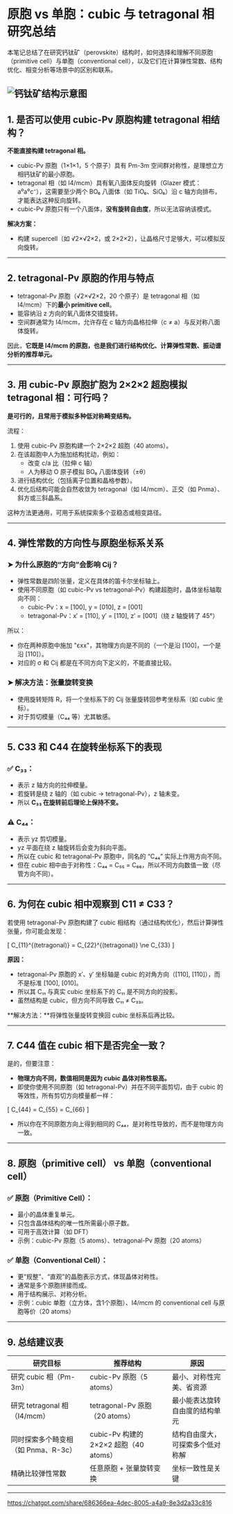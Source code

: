 # 原胞 vs 单胞：cubic 与 tetragonal 相研究总结

本笔记总结了在研究钙钛矿（perovskite）结构时，如何选择和理解不同原胞（primitive cell）与单胞（conventional cell），以及它们在计算弹性常数、结构优化、相变分析等场景中的区别和联系。

![钙钛矿结构示意图](../images/cubic_vs_tetragonal_cells.png)
---

## 1. 是否可以使用 cubic-Pv 原胞构建 tetragonal 相结构？

**不能直接构建 tetragonal 相。**

- cubic-Pv 原胞（1×1×1，5 个原子）具有 Pm-3m 空间群对称性，是理想立方相钙钛矿的最小原胞。
- tetragonal 相（如 I4/mcm）具有氧八面体反向旋转（Glazer 模式：a⁰a⁰c⁻），这需要至少两个 BO₆ 八面体（如 TiO₆、SiO₆）沿 c 轴方向排布，才能表达这种反向旋转。
- cubic-Pv 原胞只有一个八面体，**没有旋转自由度**，所以无法容纳该模式。

**解决方案：**
- 构建 supercell（如 √2×√2×2，或 2×2×2），让晶格尺寸足够大，可以模拟反向旋转。

---

## 2. tetragonal-Pv 原胞的作用与特点

- tetragonal-Pv 原胞（√2×√2×2，20 个原子）是 tetragonal 相（如 I4/mcm）下的**最小 primitive cell**。
- 能容纳沿 z 方向的氧八面体交错旋转。
- 空间群通常为 I4/mcm，允许存在 c 轴方向晶格拉伸（c ≠ a）与反对称八面体旋转。

因此，**它既是 I4/mcm 的原胞，也是我们进行结构优化、计算弹性常数、振动谱分析的推荐单元。**

---

## 3. 用 cubic-Pv 原胞扩胞为 2×2×2 超胞模拟 tetragonal 相：可行吗？

**是可行的，且常用于模拟多种低对称畸变结构。**

流程：
1. 使用 cubic-Pv 原胞构建一个 2×2×2 超胞（40 atoms）。
2. 在该超胞中人为施加结构扰动，例如：
   - 改变 c/a 比（拉伸 c 轴）
   - 人为移动 O 原子模拟 BO₆ 八面体旋转（±θ）
3. 进行结构优化（包括离子位置和晶格参数）。
4. 优化后结构可能会自然收敛为 tetragonal（如 I4/mcm）、正交（如 Pnma）、斜方或三斜晶系。

这种方法更通用，可用于系统探索多个亚稳态或相变路径。

---

## 4. 弹性常数的方向性与原胞坐标系关系

### ➤ 为什么原胞的“方向”会影响 Cij？
- 弹性常数是四阶张量，定义在具体的笛卡尔坐标轴上。
- 使用不同原胞（如 cubic-Pv vs tetragonal-Pv）构建超胞时，晶体坐标轴取向不同：
  - cubic-Pv：x = [100], y = [010], z = [001]
  - tetragonal-Pv：x′ = [110], y′ = [1̄10], z′ = [001]（绕 z 轴旋转了 45°）

所以：
- 你在两种原胞中施加 "εxx"，其物理方向是不同的（一个是沿 [100]，一个是沿 [110]）。
- 对应的 σ 和 Cij 都是在不同方向下定义的，不能直接比较。

### ➤ 解决方法：张量旋转变换
- 使用旋转矩阵 R，将一个坐标系下的 Cij 张量旋转回参考坐标系（如 cubic 坐标）。
- 对于剪切模量（C₄₄ 等）尤其敏感。

---

## 5. C33 和 C44 在旋转坐标系下的表现

### ✅ C₃₃：
- 表示 z 轴方向的拉伸模量。
- 若旋转是绕 z 轴的（如 cubic → tetragonal-Pv），z 轴未变。
- 所以 **C₃₃ 在旋转前后理论上保持不变。**

### ⚠️ C₄₄：
- 表示 yz 剪切模量。
- yz 平面在绕 z 轴旋转后会变为斜向平面。
- 所以在 cubic 和 tetragonal-Pv 原胞中，同名的 “C₄₄” 实际上作用方向不同。
- 但在 cubic 相中由于对称性：C₄₄ = C₅₅ = C₆₆，所以不同方向数值一致（尽管方向不同）。

---

## 6. 为何在 cubic 相中观察到 C11 ≠ C33？

若使用 tetragonal-Pv 原胞构建了 cubic 相结构（通过结构优化），然后计算弹性张量，你可能会发现：

\[ C_{11}^{(tetragonal)} = C_{22}^{(tetragonal)} \ne C_{33} \]

**原因：**
- tetragonal-Pv 原胞的 x′、y′ 坐标轴是 cubic 的对角方向（[110], [1̄10]），而不是标准 [100], [010]。
- 所以其 C₁₁ 与真实 cubic 坐标系下的 C₁₁ 是不同方向的投影。
- 虽然结构是 cubic，但方向不同导致 C₁₁ ≠ C₃₃。

**解决方法：**将弹性张量旋转变换回 cubic 坐标系后再比较。

---

## 7. C44 值在 cubic 相下是否完全一致？

是的，但要注意：
- **物理方向不同，数值相同是因为 cubic 晶体对称性极高。**
- 即使你使用不同原胞（如 tetragonal-Pv）并在不同平面剪切，由于 cubic 的等效性，所有剪切方向模量都一样：

\[ C_{44} = C_{55} = C_{66} \]

- 所以你在不同原胞方向上得到相同的 C₄₄，是对称性导致的，而不是物理方向一致。

---

## 8. 原胞（primitive cell） vs 单胞（conventional cell）

### ✅ 原胞（Primitive Cell）：
- 最小的晶体重复单元。
- 只包含晶体结构的唯一性所需最小原子数。
- 可用于高效计算（如 DFT）
- 示例：cubic-Pv 原胞（5 atoms）、tetragonal-Pv 原胞（20 atoms）

### ✅ 单胞（Conventional Cell）：
- 更“规整”、“直观”的晶胞表示方式，体现晶体对称性。
- 通常是多个原胞拼接而成。
- 用于结构展示、对称分析。
- 示例：cubic 单胞（立方体，含1个原胞）、I4/mcm 的 conventional cell 与原胞等价（20 atoms）

---

## 9. 总结建议表

| 研究目标 | 推荐结构 | 原因 |
|-----------|-------------|-------|
| 研究 cubic 相（Pm-3m） | cubic-Pv 原胞（5 atoms） | 最小、对称性完美、省资源 |
| 研究 tetragonal 相（I4/mcm） | tetragonal-Pv 原胞（20 atoms） | 最小能表达旋转自由度的结构单元 |
| 同时探索多个畸变相（如 Pnma、R-3c） | cubic-Pv 构建的 2×2×2 超胞（40 atoms） | 结构自由度大，可探索多个低对称解 |
| 精确比较弹性常数 | 任意原胞 + 张量旋转变换 | 坐标一致性是关键 |

---

https://chatgpt.com/share/686366ea-4dec-8005-a4a9-8e3d2a33c816
